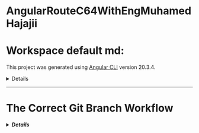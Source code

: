 # AngularRouteC64WithEngMuhamedHajajii

# Workspace default md:
This project was generated using [Angular CLI](https://github.com/angular/angular-cli) version 20.3.4.<details>

### Development server

To start a local development server, run:

```bash
ng serve
```

Once the server is running, open your browser and navigate to `http://localhost:4200/`. The application will automatically reload whenever you modify any of the source files.

### Code scaffolding

Angular CLI includes powerful code scaffolding tools. To generate a new component, run:

```bash
ng generate component component-name
```

For a complete list of available schematics (such as `components`, `directives`, or `pipes`), run:

```bash
ng generate --help
```

### Building

To build the project run:

```bash
ng build
```

This will compile your project and store the build artifacts in the `dist/` directory. By default, the production build optimizes your application for performance and speed.

### Running unit tests

To execute unit tests with the [Karma](https://karma-runner.github.io) test runner, use the following command:

```bash
ng test
```

### Running end-to-end tests

For end-to-end (e2e) testing, run:

```bash
ng e2e
```

Angular CLI does not come with an end-to-end testing framework by default. You can choose one that suits your needs.

### Additional Resources

For more information on using the Angular CLI, including detailed command references, visit the [Angular CLI Overview and Command Reference](https://angular.dev/tools/cli) page.
</details>

---

# The Correct Git Branch Workflow

<details>
<summary><b><i>Details</i></b></summary>

### For a Single App (e.g., `week01_app`):

```
[Local Development Loop] → [Push to Remote] → [Final Merge when READY]
```

**During development:**
```bash
# 1. Make changes to your app
git add .
git commit -m "feat: add navbar component"
git commit -m "fix: resolve routing issue"
git commit -m "style: update button colors"

# 2. Push to remote branch (as many times as needed)
git push origin week01_app
```

**When the app is COMPLETE and ready for integration:**
```bash
# 3. Merge to main ONLY when finished
git checkout main
git merge week01_app
```

### Visual Workflow:

```
week01_app branch:    commit → commit → commit → push → push → FINAL MERGE
                      ↗                    ↗              ↗
main branch:         ————————————————————————————————————✅ merge point
```

## Complete Multi-App Workflow Example:

### Week 1 Development:
```bash
# Start Week 1
git checkout -b week01_app
# Develop for several days...
git add . && git commit -m "progress: week01 app structure"
git push origin week01_app

# More development...
git add . && git commit -m "feat: week01 completed functionality"
git push origin week01_app

# When Week 1 app is DONE:
git checkout main
git merge week01_app
git push origin main
```

### Week 2 Development:
```bash
# Start fresh from updated main
git checkout main
git pull origin main  # Get latest with week01 app
git checkout -b week02_app

# Develop week02 app...
git add . && git commit -m "feat: start week02 app"
git push origin week02_app

# Continue pushing commits until done...
```

## When SHOULD You Merge?

| Scenario | Should You Merge? |
|----------|-------------------|
| After each small commit | ❌ NO |
| After each push to your feature branch | ❌ NO |
| When the app is **feature complete** and tested | ✅ YES |
| When you're ready to integrate with main project | ✅ YES |
| At the end of the week (when the weekly app is done) | ✅ YES |

## Best Practices:

1. **Push Frequently** to your feature branch (saves your work)
2. **Merge Only When Complete** (keeps main branch stable)
3. **Use Descriptive Commit Messages** so you know what each push contains
4. **Test Before Merging** to ensure you're not breaking the main project

## Your Current Situation:
Since you're on `week01_app` and have committed:
- Continue developing and pushing to `week01_app`
- Only merge to `main` when Week 1 app is **completely finished**
- Then create `week02_app` branch and repeat the process

</details>
